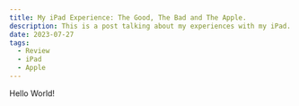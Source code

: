 ```yaml
---
title: My iPad Experience: The Good, The Bad and The Apple.
description: This is a post talking about my experiences with my iPad.
date: 2023-07-27
tags:
  - Review
  - iPad
  - Apple
---
```


Hello World!
